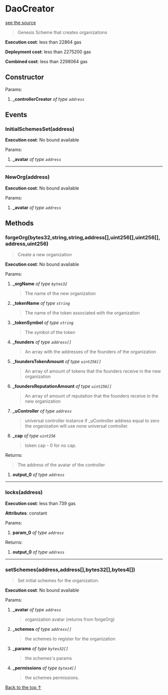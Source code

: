 # DaoCreator
[see the source](https://github.com/daostack/arc/tree/master/contracts/universalSchemes/DaoCreator.sol)
> Genesis Scheme that creates organizations


**Execution cost**: less than 22864 gas

**Deployment cost**: less than 2275200 gas

**Combined cost**: less than 2298064 gas

## Constructor



Params:

1. **_controllerCreator** *of type `address`*

## Events
### InitialSchemesSet(address)


**Execution cost**: No bound available


Params:

1. **_avatar** *of type `address`*

--- 
### NewOrg(address)


**Execution cost**: No bound available


Params:

1. **_avatar** *of type `address`*


## Methods
### forgeOrg(bytes32,string,string,address[],uint256[],uint256[],address,uint256)
>
> Create a new organization


**Execution cost**: No bound available


Params:

1. **_orgName** *of type `bytes32`*

    > The name of the new organization

2. **_tokenName** *of type `string`*

    > The name of the token associated with the organization

3. **_tokenSymbol** *of type `string`*

    > The symbol of the token

4. **_founders** *of type `address[]`*

    > An array with the addresses of the founders of the organization

5. **_foundersTokenAmount** *of type `uint256[]`*

    > An array of amount of tokens that the founders receive in the new organization

6. **_foundersReputationAmount** *of type `uint256[]`*

    > An array of amount of reputation that the  founders receive in the new organization

7. **_uController** *of type `address`*

    > universal controller instance        if _uController address equal to zero the organization will use none universal controller.

8. **_cap** *of type `uint256`*

    > token cap - 0 for no cap.


Returns:

> The address of the avatar of the controller

1. **output_0** *of type `address`*

--- 
### locks(address)


**Execution cost**: less than 739 gas

**Attributes**: constant


Params:

1. **param_0** *of type `address`*

Returns:


1. **output_0** *of type `address`*

--- 
### setSchemes(address,address[],bytes32[],bytes4[])
>
> Set initial schemes for the organization.


**Execution cost**: No bound available


Params:

1. **_avatar** *of type `address`*

    > organization avatar (returns from forgeOrg)

2. **_schemes** *of type `address[]`*

    > the schemes to register for the organization

3. **_params** *of type `bytes32[]`*

    > the schemes's params

4. **_permissions** *of type `bytes4[]`*

    > the schemes permissions.



[Back to the top ↑](#daocreator)
